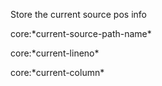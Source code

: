 Store the current source pos info 

core:\*current-source-path-name\*

core:\*current-lineno\*

core:\*current-column\*